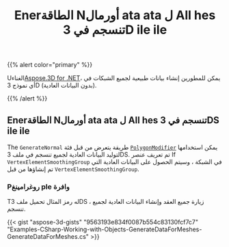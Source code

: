 ﻿---
title: Enerالطاقة Nأورمال ata ata ل All hes تنسجم في 3D ile ile
type: docs
weight: 70
url: /ar/net/generate-normal-data-for-all-meshes-in-a-3d-file/
description: Using Aspose.3D for .NET ، يمكن للمطورين توليد البيانات العادية لجميع تنسجم في أي نموذج 3D (دون البيانات العادية).
---
{{% alert color="primary" %}}

Uالغناء[Aspose.3D for .NET](https://products.aspose.com/3d/net/)، يمكن للمطورين إنشاء بيانات طبيعية لجميع الشبكات في أي نموذج 3D (بدون البيانات العادية).

{{% /alert %}}
## **Enerالطاقة Nأورمال ata ata ل All hes تنسجم في 3DS ile ile**
The `GenerateNormal` طريقة يتعرض من قبل فئة [`PolygonModifier`](https://reference.aspose.com/3d/net/aspose.threed.entities/polygonmodifier) يمكن استخدامها لتوليد البيانات العادية لجميع تنسجم في ملف 3DS. تم تعريف عنصر If `VertexElementSmoothingGroup` في الشبكة ، وسيتم الحصول على البيانات العادية التي تم إنشاؤها من قبل `VertexElementSmoothingGroup`.
### **Pروغرامينغ ple وافرة**
Tله رمز المثال تحميل ملف 3DS ، زيارة جميع العقد وإنشاء البيانات العادية لجميع تنسجم.

{{< gist "aspose-3d-gists" "9563193e834f0087b554c83130fcf7c7" "Examples-CSharp-Working-with-Objects-GenerateDataForMeshes-GenerateDataForMeshes.cs" >}}
